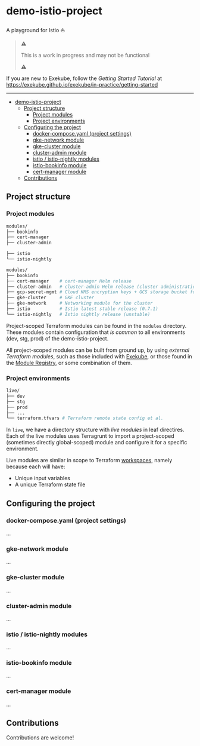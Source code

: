 # demo-istio-project

A playground for Istio ⛵️

> :warning:
>
> This is a work in progress and may not be functional
>
> :warning:

If you are new to Exekube, follow the *Getting Started Tutorial* at https://exekube.github.io/exekube/in-practice/getting-started

---

<!-- TOC depthFrom:1 depthTo:6 withLinks:1 updateOnSave:1 orderedList:0 -->

- [demo-istio-project](#demo-istio-project)
	- [Project structure](#project-structure)
		- [Project modules](#project-modules)
		- [Project environments](#project-environments)
	- [Configuring the project](#configuring-the-project)
		- [docker-compose.yaml (project settings)](#docker-composeyaml-project-settings)
		- [gke-network module](#gke-network-module)
		- [gke-cluster module](#gke-cluster-module)
		- [cluster-admin module](#cluster-admin-module)
		- [istio / istio-nightly modules](#istio-istio-nightly-modules)
		- [istio-bookinfo module](#istio-bookinfo-module)
		- [cert-manager module](#cert-manager-module)
	- [Contributions](#contributions)

<!-- /TOC -->

## Project structure

### Project modules

```sh
modules/
├── bookinfo
├── cert-manager
├── cluster-admin

├── istio
└── istio-nightly

modules/
├── bookinfo
├── cert-manager    # cert-manager Helm release
├── cluster-admin   # cluster-admin Helm release (cluster administration tasks)
├── gcp-secret-mgmt # Cloud KMS encryption keys + GCS storage bucket for secrets
├── gke-cluster     # GKE cluster
├── gke-network     # Networking module for the cluster
├── istio           # Istio latest stable release (0.7.1)
└── istio-nightly   # Istio nightly release (unstable)
```

Project-scoped Terraform modules can be found in the `modules` directory. These modules contain configuration that *is common* to all environments (dev, stg, prod) of the demo-istio-project.

All project-scoped modules can be built from ground up, by using *external Terraform modules*, such as those included with [Exekube](/), or those found in the [Module Registry](/), or some combination of them.

### Project environments

```sh
live/
├── dev
├── stg
├── prod
├── ...
└── terraform.tfvars # Terraform remote state config et al.
```

In `live`, we have a directory structure with *live modules* in leaf directires. Each of the live modules uses Terragrunt to import a project-scoped (sometimes directly global-scoped) module and configure it for a specific environment.

Live modules are similar in scope to Terraform [workspaces](/), namely because each will have:

- Unique input variables
- A unique Terraform state file

## Configuring the project

### docker-compose.yaml (project settings)

...

### gke-network module

...

### gke-cluster module

...

### cluster-admin module

...

### istio / istio-nightly modules

...

### istio-bookinfo module

...

### cert-manager module

...

## Contributions

Contributions are welcome!
